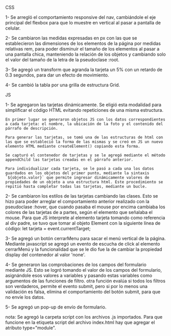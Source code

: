 
CSS

1- Se arregló el comportamiento responsive del nav, cambiándole el eje principal del flexbox para que lo muestre en vertical al pasar a pantalla de celular.

2- Se cambiaron las medidas expresadas en px con las que se establecieron las dimensiones de los elementos de la página por medidas relativas rem, para poder disminuir el tamaño de los elementos al pasar a una pantalla chica, manteniendo la relación de los objetos y cambiando solo el valor del tamaño de la letra de la pseudoclase :root.

3- Se agregó un transform que agranda la tarjeta un 5% con un retardo de 0.3 segundos, para dar un efecto de movimiento.

4- Se cambió la tabla por una grilla de estructura Grid.


JS

1- Se agregaron las tarjetas dinámicamente. Se eligió esta modalidad para simplificar el código HTML evitando repeticiones de una misma estructura. 

    En primer lugar se generaron objetos JS con los datos correspondientes a cada tarjeta: el nombre, la ubicación de la foto y el contenido del párrafo de descripción.

    Para generar las tarjetas, se tomó una de las estructuras de html con las que se estableció la forma de las mismas y se creó en JS un nuevo elemento HTML mediante createElement() copiando esta forma.

    Se capturó el contenedor de tarjetas y se le agregó mediante el método appendChild las tarjetas creadas en el párrafo anterior.

    Para individualizar cada tarjeta, se le pasó a cada una los datos guardados en los objetos del primer punto, mediante la sintaxis `${objeto.valor}` que permite ingresar dinámicamente valores de propiedades de un objeto a una estructura html. Este procedimiento se repitió hasta completar todas las tarjetas, mediante un bucle.

2- Se cambiaron los estilos de las tarjetas cambiando las clases. Esto se hizo para poder arreglar el comportamiento anterior realizado con la pseudoclase :hover, que cuando pasaba el mouse por encima cambiaba los colores de las tarjetas de a partes, según el elemento que señalaba el mouse. Para que JS interprete al elemento tarjeta tomando como referencia al div padre, se tuvo que tomar al objeto Element con la siguiente línea de código: let tarjeta = event.currentTarget;

3- Se agregó un botón cerrarMenu para sacar el menú vertical de la página. Mediante javascript se agregó un evento de escucha de click al elemento cerrarMenú y la funcionalidad que se le dio fue la de cambiar la propiedad display del contenedor al valor 'none'.

4- Se generaron las comprobaciones de los campos del formulario mediante JS. Esto se logró tomando el valor de los campos del formulario, asignándole esos valores a variables y pasando estas variables como argumentos de las funciones de filtro. otra función evalúa si todos los filtros son verdaderos, permite el evento submit, pero si por lo menos una validación es falsa, elimina el comportamiento del botón submit, para que no envíe los datos.

5- Se agregó un pop-up de envío de formulario.

nota:
Se agregó la carpeta script con los archivos .js importados. Para que funcione en la etiqueta script del archivo index.html hay que agregar el atributo type="module".